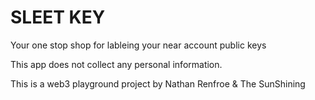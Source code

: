 # SLEET KEY
Your one stop shop for lableing your near account public keys

This app does not collect any personal information.

This is a web3 playground project by Nathan Renfroe & The SunShining

